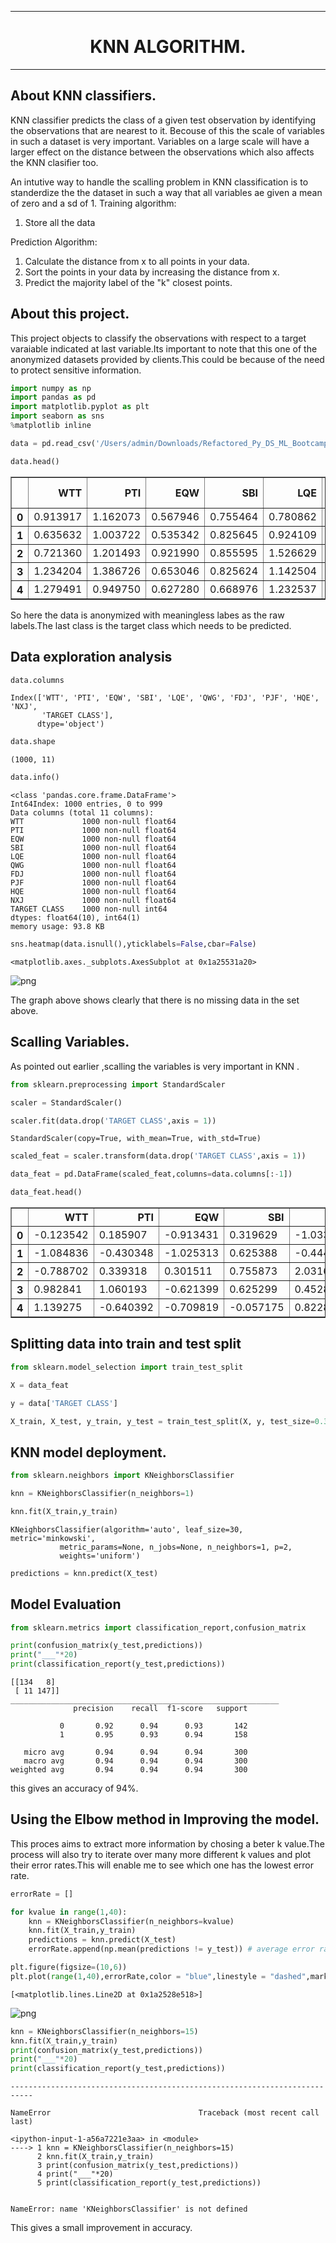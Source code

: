 
___
# <div style=font-size:huge;text-align:center;>KNN ALGORITHM.</div>
___

## About KNN classifiers.

KNN classifier predicts the class of a given test observation by identifying the observations that are nearest to it.
Becouse of this the scale of variables in such a dataset is very important.
Variables on a large scale will have a larger effect on the distance between the observations which also affects the KNN clasifier too.

An intutive way to handle the scalling problem in KNN classification is to standerdize the the dataset in such a way that all variables ae given a mean of zero and a sd of 1.
Training algorithm:

1. Store all the data

Prediction Algorithm:

1. Calculate the distance from x to all points in your data.
1. Sort the points in your data by increasing the distance from x.
1. Predict the majority label of the "k" closest points.

## About this project.

This project objects to classify the observations with respect to a target varaiable indicated at last variable.Its important to note that this one of the anonymized datasets provided by clients.This could be because of the need to protect sensitive information.


```python
import numpy as np
import pandas as pd
import matplotlib.pyplot as plt
import seaborn as sns
%matplotlib inline 
```


```python
data = pd.read_csv('/Users/admin/Downloads/Refactored_Py_DS_ML_Bootcamp-master/14-K-Nearest-Neighbors/Classified Data',index_col = 0)
```


```python
data.head()
```




<div>
<style scoped>
    .dataframe tbody tr th:only-of-type {
        vertical-align: middle;
    }

    .dataframe tbody tr th {
        vertical-align: top;
    }

    .dataframe thead th {
        text-align: right;
    }
</style>
<table border="1" class="dataframe">
  <thead>
    <tr style="text-align: right;">
      <th></th>
      <th>WTT</th>
      <th>PTI</th>
      <th>EQW</th>
      <th>SBI</th>
      <th>LQE</th>
      <th>QWG</th>
      <th>FDJ</th>
      <th>PJF</th>
      <th>HQE</th>
      <th>NXJ</th>
      <th>TARGET CLASS</th>
    </tr>
  </thead>
  <tbody>
    <tr>
      <th>0</th>
      <td>0.913917</td>
      <td>1.162073</td>
      <td>0.567946</td>
      <td>0.755464</td>
      <td>0.780862</td>
      <td>0.352608</td>
      <td>0.759697</td>
      <td>0.643798</td>
      <td>0.879422</td>
      <td>1.231409</td>
      <td>1</td>
    </tr>
    <tr>
      <th>1</th>
      <td>0.635632</td>
      <td>1.003722</td>
      <td>0.535342</td>
      <td>0.825645</td>
      <td>0.924109</td>
      <td>0.648450</td>
      <td>0.675334</td>
      <td>1.013546</td>
      <td>0.621552</td>
      <td>1.492702</td>
      <td>0</td>
    </tr>
    <tr>
      <th>2</th>
      <td>0.721360</td>
      <td>1.201493</td>
      <td>0.921990</td>
      <td>0.855595</td>
      <td>1.526629</td>
      <td>0.720781</td>
      <td>1.626351</td>
      <td>1.154483</td>
      <td>0.957877</td>
      <td>1.285597</td>
      <td>0</td>
    </tr>
    <tr>
      <th>3</th>
      <td>1.234204</td>
      <td>1.386726</td>
      <td>0.653046</td>
      <td>0.825624</td>
      <td>1.142504</td>
      <td>0.875128</td>
      <td>1.409708</td>
      <td>1.380003</td>
      <td>1.522692</td>
      <td>1.153093</td>
      <td>1</td>
    </tr>
    <tr>
      <th>4</th>
      <td>1.279491</td>
      <td>0.949750</td>
      <td>0.627280</td>
      <td>0.668976</td>
      <td>1.232537</td>
      <td>0.703727</td>
      <td>1.115596</td>
      <td>0.646691</td>
      <td>1.463812</td>
      <td>1.419167</td>
      <td>1</td>
    </tr>
  </tbody>
</table>
</div>



So here the data is anonymized with meaningless labes as the raw labels.The last class is the target class which needs to be predicted.

## Data exploration analysis


```python
data.columns
```




    Index(['WTT', 'PTI', 'EQW', 'SBI', 'LQE', 'QWG', 'FDJ', 'PJF', 'HQE', 'NXJ',
           'TARGET CLASS'],
          dtype='object')




```python
data.shape
```




    (1000, 11)




```python
data.info()
```

    <class 'pandas.core.frame.DataFrame'>
    Int64Index: 1000 entries, 0 to 999
    Data columns (total 11 columns):
    WTT             1000 non-null float64
    PTI             1000 non-null float64
    EQW             1000 non-null float64
    SBI             1000 non-null float64
    LQE             1000 non-null float64
    QWG             1000 non-null float64
    FDJ             1000 non-null float64
    PJF             1000 non-null float64
    HQE             1000 non-null float64
    NXJ             1000 non-null float64
    TARGET CLASS    1000 non-null int64
    dtypes: float64(10), int64(1)
    memory usage: 93.8 KB



```python
sns.heatmap(data.isnull(),yticklabels=False,cbar=False)
```




    <matplotlib.axes._subplots.AxesSubplot at 0x1a25531a20>




![png](output_8_1.png)


The graph above shows clearly that there is no missing data in the set above.

## Scalling Variables.

As pointed out earlier ,scalling the variables is very important in KNN .


```python
from sklearn.preprocessing import StandardScaler
```


```python
scaler = StandardScaler()
```


```python
scaler.fit(data.drop('TARGET CLASS',axis = 1))
```




    StandardScaler(copy=True, with_mean=True, with_std=True)




```python
scaled_feat = scaler.transform(data.drop('TARGET CLASS',axis = 1))
```


```python
data_feat = pd.DataFrame(scaled_feat,columns=data.columns[:-1])
```


```python
data_feat.head()
```




<div>
<style scoped>
    .dataframe tbody tr th:only-of-type {
        vertical-align: middle;
    }

    .dataframe tbody tr th {
        vertical-align: top;
    }

    .dataframe thead th {
        text-align: right;
    }
</style>
<table border="1" class="dataframe">
  <thead>
    <tr style="text-align: right;">
      <th></th>
      <th>WTT</th>
      <th>PTI</th>
      <th>EQW</th>
      <th>SBI</th>
      <th>LQE</th>
      <th>QWG</th>
      <th>FDJ</th>
      <th>PJF</th>
      <th>HQE</th>
      <th>NXJ</th>
    </tr>
  </thead>
  <tbody>
    <tr>
      <th>0</th>
      <td>-0.123542</td>
      <td>0.185907</td>
      <td>-0.913431</td>
      <td>0.319629</td>
      <td>-1.033637</td>
      <td>-2.308375</td>
      <td>-0.798951</td>
      <td>-1.482368</td>
      <td>-0.949719</td>
      <td>-0.643314</td>
    </tr>
    <tr>
      <th>1</th>
      <td>-1.084836</td>
      <td>-0.430348</td>
      <td>-1.025313</td>
      <td>0.625388</td>
      <td>-0.444847</td>
      <td>-1.152706</td>
      <td>-1.129797</td>
      <td>-0.202240</td>
      <td>-1.828051</td>
      <td>0.636759</td>
    </tr>
    <tr>
      <th>2</th>
      <td>-0.788702</td>
      <td>0.339318</td>
      <td>0.301511</td>
      <td>0.755873</td>
      <td>2.031693</td>
      <td>-0.870156</td>
      <td>2.599818</td>
      <td>0.285707</td>
      <td>-0.682494</td>
      <td>-0.377850</td>
    </tr>
    <tr>
      <th>3</th>
      <td>0.982841</td>
      <td>1.060193</td>
      <td>-0.621399</td>
      <td>0.625299</td>
      <td>0.452820</td>
      <td>-0.267220</td>
      <td>1.750208</td>
      <td>1.066491</td>
      <td>1.241325</td>
      <td>-1.026987</td>
    </tr>
    <tr>
      <th>4</th>
      <td>1.139275</td>
      <td>-0.640392</td>
      <td>-0.709819</td>
      <td>-0.057175</td>
      <td>0.822886</td>
      <td>-0.936773</td>
      <td>0.596782</td>
      <td>-1.472352</td>
      <td>1.040772</td>
      <td>0.276510</td>
    </tr>
  </tbody>
</table>
</div>



## Splitting data into train and test split


```python
from sklearn.model_selection import train_test_split
```


```python
X = data_feat
```


```python
y = data['TARGET CLASS']
```


```python
X_train, X_test, y_train, y_test = train_test_split(X, y, test_size=0.30, random_state=42)
```

## KNN model deployment.


```python
from sklearn.neighbors import KNeighborsClassifier
```


```python
knn = KNeighborsClassifier(n_neighbors=1)
```


```python
knn.fit(X_train,y_train)
```




    KNeighborsClassifier(algorithm='auto', leaf_size=30, metric='minkowski',
               metric_params=None, n_jobs=None, n_neighbors=1, p=2,
               weights='uniform')




```python
predictions = knn.predict(X_test)
```

## Model Evaluation


```python
from sklearn.metrics import classification_report,confusion_matrix
```


```python
print(confusion_matrix(y_test,predictions))
print("___"*20)
print(classification_report(y_test,predictions))
```

    [[134   8]
     [ 11 147]]
    ____________________________________________________________
                  precision    recall  f1-score   support
    
               0       0.92      0.94      0.93       142
               1       0.95      0.93      0.94       158
    
       micro avg       0.94      0.94      0.94       300
       macro avg       0.94      0.94      0.94       300
    weighted avg       0.94      0.94      0.94       300
    


this gives an accuracy of 94%.

## Using the Elbow method in Improving the model.

This proces aims to extract more information by chosing a beter k value.The process will also try to iterate over many more different k values and plot their error rates.This will enable me to see which one has the lowest error rate.


```python
errorRate = []

for kvalue in range(1,40):
    knn = KNeighborsClassifier(n_neighbors=kvalue)
    knn.fit(X_train,y_train)
    predictions = knn.predict(X_test)
    errorRate.append(np.mean(predictions != y_test)) # average error rate
```


```python
plt.figure(figsize=(10,6))
plt.plot(range(1,40),errorRate,color = "blue",linestyle = "dashed",marker = 'o')
```




    [<matplotlib.lines.Line2D at 0x1a2528e518>]




![png](output_31_1.png)



```python
knn = KNeighborsClassifier(n_neighbors=15)
knn.fit(X_train,y_train)
print(confusion_matrix(y_test,predictions))
print("___"*20)
print(classification_report(y_test,predictions))
```


    ---------------------------------------------------------------------------

    NameError                                 Traceback (most recent call last)

    <ipython-input-1-a56a7221e3aa> in <module>
    ----> 1 knn = KNeighborsClassifier(n_neighbors=15)
          2 knn.fit(X_train,y_train)
          3 print(confusion_matrix(y_test,predictions))
          4 print("___"*20)
          5 print(classification_report(y_test,predictions))


    NameError: name 'KNeighborsClassifier' is not defined


This gives a small improvement in accuracy.

